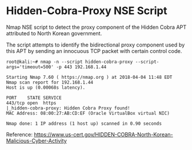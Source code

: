 # Hidden-Cobra-Proxy NSE Script
Nmap NSE script to detect the proxy component of the Hidden Cobra APT attributed to North Korean government.

The script attempts to identify the bidirectional proxy component used by this APT by sending an innocuous TCP packet with certain control code.

```
root@kali:~# nmap -n --script hidden-cobra-proxy --script-args='timeout=500' -p 443 192.168.1.44

Starting Nmap 7.60 ( https://nmap.org ) at 2018-04-04 11:48 EDT
Nmap scan report for 192.168.1.44
Host is up (0.00068s latency).

PORT    STATE SERVICE
443/tcp open  https
|_hidden-cobra-proxy: Hidden Cobra Proxy found!
MAC Address: 08:00:27:AB:CD:EF (Oracle VirtualBox virtual NIC)

Nmap done: 1 IP address (1 host up) scanned in 0.90 seconds
```
Reference: https://www.us-cert.gov/HIDDEN-COBRA-North-Korean-Malicious-Cyber-Activity
